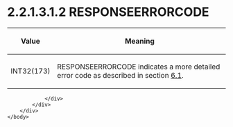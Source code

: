 <html dir="LTR" xmlns:mshelp="http://msdn.microsoft.com/mshelp" xmlns:ddue="http://ddue.schemas.microsoft.com/authoring/2003/5" xmlns:xlink="http://www.w3.org/1999/xlink" xmlns:tool="http://www.microsoft.com/tooltip">
    <head>
        <meta http-equiv="Content-Type" content="text/html; CHARSET=utf-8"></meta>
        <meta name="save" content="history"></meta>
        <title>2.2.1.3.1.2 RESPONSEERRORCODE</title>
        <xml>
            <mshelp:toctitle title="2.2.1.3.1.2 RESPONSEERRORCODE"></mshelp:toctitle>
            <mshelp:rltitle title="[MS-SSAS8]: RESPONSEERRORCODE"></mshelp:rltitle>
            <mshelp:keyword index="A" term="cb455d51-dbd5-4fb9-80d3-19fce0d82527"></mshelp:keyword>
            <mshelp:attr name="DCSext.ContentType" value="open specification"></mshelp:attr>
            <mshelp:attr name="AssetID" value="cb455d51-dbd5-4fb9-80d3-19fce0d82527"></mshelp:attr>
            <mshelp:attr name="TopicType" value="kbRef"></mshelp:attr>
            <mshelp:attr name="DCSext.Title" value="[MS-SSAS8]: RESPONSEERRORCODE" />
        </xml>
    </head>
    <body>
        <div id="header">
            <h1 class="heading">2.2.1.3.1.2 RESPONSEERRORCODE</h1>
        </div>
        <div id="mainSection">
            <div id="mainBody">
                <div id="allHistory" class="saveHistory"></div>
                <div id="sectionSection0" class="section" name="collapseableSection">
                    

<table>
 <thead>
  <tr>
   <th>
   <p>Value</p>
   </th>
   <th>
   <p>Meaning</p>
   </th>
  </tr>
 </thead>
 <tr>
  <td>
  <p>INT32(173)</p>
  </td>
  <td>
  <p>RESPONSEERRORCODE indicates a more detailed error code
  as described in section <a href="76e6b05d-d0f0-417f-bab0-0cc0066d5dba.htm">6.1</a>.</p>
  </td>
 </tr>
</table>


                </div>
            </div>
        </div>
    </body>
</html>